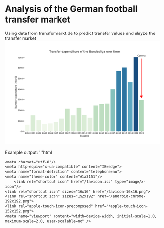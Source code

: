 # Analysis of the German football transfer market
Using data from transfermarkt.de to predict transfer values and alayze the transfer market
![](./assets/expenditure_over_time.png)

Example output:
'''html
<!DOCTYPE html>
<html class="no-js" lang="de"> <!--<![endif]-->
<head>



<script src='https://www.asadcdn.com/adlib/pages/transfermarkt.js'></script>
    <meta charset="utf-8"/>
    <meta http-equiv="x-ua-compatible" content="IE=edge">
    <meta name="format-detection" content="telephone=no">
    <meta name="theme-color" content="#1a3151"/>
	    <link rel="shortcut icon" href="/favicon.ico" type="image/x-icon"/>
    <link rel="shortcut icon" sizes="16x16" href="/favicon-16x16.png">
    <link rel="shortcut icon" sizes="192x192" href="/android-chrome-192x192.png">
    <link rel="apple-touch-icon-precomposed" href="/apple-touch-icon-152x152.png">
    <meta name="viewport" content="width=device-width, initial-scale=1.0, maximum-scale=2.0, user-scalable=no" />
<meta name="keywords" content="1. Bundesliga,Deutschland" />
<meta name="description" content="Die Statistik zeigt die Transferübersicht der 1. Bundesliga aus der Saison 19/20. Die Klubs werden nach ihren Platzierungen der Vorsaison absteigend dargestellt." />
<meta property="og:type" content="article" />
<meta property="og:image" content="https://tmssl.akamaized.net/images/tm_logo.png" />
<meta property="og:description" content="" />
<meta property="og:title" content="1. Bundesliga - Transfers 19/20" />
<meta property="og:url" content="https://_/1-bundesliga/transfers/wettbewerb/L1/plus/?saison_id=2019&amp;s_w=s&amp;leihe=0&amp;intern=0" />
<link hreflang="de" rel="alternate" href="https://www.transfermarkt.de/1-bundesliga/transfers/wettbewerb/L1/saison_id/2019/s_w/s/leihe/0/intern/0/plus/" />
<link rel="stylesheet" type="text/css" href="https://tmssl.akamaized.net/css/stylesheets/menue.css?lm=1605863819" />
<link rel="stylesheet" type="text/css" href="https://tmssl.akamaized.net/css/stylesheets/tm-grid.css?lm=1605863819" />
<link rel="stylesheet" type="text/css" href="https://tmssl.akamaized.net/css/stylesheets/main.css?lm=1605863819" />
<link rel="stylesheet" type="text/css" href="https://tmssl.akamaized.net/css/foundation-icons.css?lm=1605863819" />
<link rel="stylesheet" type="text/css" href="https://tmssl.akamaized.net/assets/b7c5571cf8957553f95f6d9069eaed67/jui/css/base/jquery-ui.css?lm=1605863833" />
<link rel="stylesheet" type="text/css" href="https://tmssl.akamaized.net/css/stylesheets/main_desktop.css?lm=1605863819" />
<link rel="stylesheet" type="text/css" href="https://tmssl.akamaized.net/css/sprite-main.css?lm=1605863819" />
<link rel="stylesheet" type="text/css" href="https://tmssl.akamaized.net/css/chosen.css?lm=1605863819" />
<link rel="stylesheet" type="text/css" href="https://tmssl.akamaized.net/css/jquery-ui-1.10.4.custom.css?lm=1605863819" />
<link rel="stylesheet" type="text/css" href="https://tmssl.akamaized.net/css/jquery-ui-1.10.4.tm-theme.css?lm=1605863819" />
<link rel="stylesheet" type="text/css" href="https://tmssl.akamaized.net/css/stylesheets/main_werbung.css?lm=1605863819" />
<link rel="stylesheet" type="text/css" href="https://tmssl.akamaized.net/css/shortclasses.css?lm=1605863819" />
<link rel="stylesheet" type="text/css" href="https://tmssl.akamaized.net/css/print.css?_sn=1?lm=1605863819" media="print" />
<link rel="stylesheet" type="text/css" href="https://tmssl.akamaized.net/css/wettbewerb.css?lm=1605863819" />
<link rel="stylesheet" type="text/css" href="https://tmssl.akamaized.net/css/statistiken.css?lm=1605863819" />
<link rel="stylesheet" type="text/css" href="https://tmssl.akamaized.net/css/desktop.css?lm=1605863819" />
<link rel="stylesheet" type="text/css" href="https://tmssl.akamaized.net/css/domainspezifisch/desktop-de.css?lm=1605863819" />
<link rel="stylesheet" type="text/css" href="https://tmssl.akamaized.net/assets/bdb39bc7538f732f9833170435d23c28/css/tooltipster.css?lm=1605863833" />
<title>1. Bundesliga - Transfers 19/20 | Transfermarkt</title>
                <script type="module" src="https://tmsi.akamaized.net/js/globals/tm-global-elements.esm.js?v=4"></script>
            <script nomodule="" src="https://tmsi.akamaized.net/js/globals/tm-global-elements.js?v=4"></script>
</script>
    <style>
        @font-face {
            font-family: 'OSL';
            font-style: normal;
            font-weight: normal;
            src: local('Open Sans Cond Light'), local('OpenSans-CondensedLight'),
            url(https://tmsi.akamaized.net/fonts/OpenSans-CondensedLight.woff) format('woff');
        }

        @font-face {
            font-family: 'OSB';
            font-style: normal;
            font-weight: normal;
            src: local('Open Sans Cond Light'), local('OpenSans-CondensedLight'),
            url(https://tmsi.akamaized.net/fonts/OpenSans-CondensedLight.woff) format('woff');
        }

        @font-face {
            font-family: 'Source Sans Pro';
            font-style: normal;
            font-weight: normal;
            src: local('Source Sans Pro'), local('SourceSansPro-Regular'),
            url(https://tmsi.akamaized.net/fonts/SourceSansPro-Regular.woff) format('woff');
        }

        @font-face {
            font-family: 'Source Sans Pro';
            font-style: normal;
            font-weight: bold;
            src: local('Source Sans Pro Bold'), local('SourceSansPro-Bold'),
            url(https://tmsi.akamaized.net/fonts/SourceSansPro-Bold.woff) format('woff');
        }

        @font-face {
            font-family: 'Oswald';
            font-style: normal;
            font-weight: lighter;
            src: url(https://tmsi.akamaized.net/fonts/oswald_light.woff) format('woff');
        }

        @font-face {
            font-family: 'Oswald';
            font-style: normal;
            font-weight: normal;
            src: url(https://tmsi.akamaized.net/fonts/oswald_regular.woff) format('woff');
        }

        @font-face {
            font-family: 'Oswald';
            font-style: normal;
            font-weight: bold;
            src: url(https://tmsi.akamaized.net/fonts/oswald_bold.woff) format('woff');
        }

        @font-face {
            font-family: "socicon";
            src: url("https://tmsi.akamaized.net/fonts/socicon.eot");
            src: url("https://tmsi.akamaized.net/fonts/socicon.eot?#iefix") format("embedded-opentype"),
            url("https://tmsi.akamaized.net/fonts/socicon.woff") format("woff"),
            url("https://tmsi.akamaized.net/fonts/socicon.ttf") format("truetype"),
            url("https://tmsi.akamaized.net/fonts/socicon.svg#socicon") format("svg");
            font-weight: normal;
            font-style: normal;
        }
    </style>
    
</head>
<body x-ms-format-detection="none" style="overflow-y: scroll;"
      class="" itemscope
      itemtype="http://schema.org/WebPage">

<div id="main">
<div class="row">
	<div class="large-12 columns">
			<div class="box">

			<div class="box">
			<div class="table-header" id="to-86"><a class="vereinprofil_tooltip" id="86" href="/sv-werder-bremen/transfers/verein/86/saison_id/2019"><img src="https://tmssl.akamaized.net/images/wappen/small/86.png?lm=1403082298" title="&nbsp;" alt="SV Werder Bremen" class="" /></a><h2><a class="vereinprofil_tooltip" id="86" href="/sv-werder-bremen/transfers/verein/86/saison_id/2019">SV Werder Bremen</a></h2></div>
			<div class="responsive-table">
				<table>
					<thead>
						<tr>
							<th class="spieler-transfer-cell">Zugang</th>
							<th class="zentriert alter-transfer-cell">Alter</th>
							<th class="zentriert nat-transfer-cell">Nat.</th>
							<th class="pos-transfer-cell">Position</th>
							<th class="kurzpos-transfer-cell zentriert">Pos</th>
							<th class="rechts mw-transfer-cell">Marktwert</th>
							<th colspan="2" class="verein-transfer-cell">Abgebender Verein</th>
							<th class="rechts abloese-transfer-cell">Ablöse</th>
							<th class="rechts abloese-transfer-cell">Prediction</th>
						</tr>
					</thead>
					<tbody>
															<tr>
									<td><div class="di nowrap"><span class="hide-for-small"><a title="Niclas Füllkrug" class="spielprofil_tooltip" id="75489" href="/niclas-fullkrug/profil/spieler/75489">Niclas Füllkrug</a></span></div><div class="di nowrap"><span class="show-for-small"><a title="Niclas Füllkrug" class="spielprofil_tooltip" id="75489" href="/niclas-fullkrug/profil/spieler/75489">N. Füllkrug</a></span></div></td>
									<td class="zentriert alter-transfer-cell">26</td>
									<td class="zentriert nat-transfer-cell"><img src="https://tmssl.akamaized.net/images/flagge/tiny/40.png?lm=1520612525" title="Deutschland" alt="Deutschland" class="flaggenrahmen" /></td>
									<td class="pos-transfer-cell">Mittelstürmer</td>
									<td class="kurzpos-transfer-cell zentriert">MS</td>
									<td class="rechts mw-transfer-cell">8,00 Mio. €</td>
									<td class="no-border-rechts zentriert"><a class="vereinprofil_tooltip" id="42" href="/hannover-96/transfers/verein/42/saison_id/2019"><img src="https://tmssl.akamaized.net/images/wappen/tiny/42.png?lm=1396275305" title="&nbsp;" alt="Hannover 96" class="tiny_wappen" /></a></td>
									<td class="no-border-links verein-flagge-transfer-cell"> <img src="https://tmssl.akamaized.net/images/flagge/tiny/40.png?lm=1520612525" title="Deutschland" alt="Deutschland" class="flaggenrahmen" />&nbsp;&nbsp;<a class="vereinprofil_tooltip" id="42" href="/hannover-96/transfers/verein/42/saison_id/2019">Hannover 96</a></td>
									<td class="rechts "><a href="/jumplist/transfers/spieler/75489/transfer_id/2460580">6,50 Mio. €</a></td>
									<td class="rechts "><b>7,53 Mio. €</b></td>
								</tr>
										<tr>
									<td><div class="di nowrap"><span class="hide-for-small"><a title="Marco Friedl" class="spielprofil_tooltip" id="156990" href="/marco-friedl/profil/spieler/156990">Marco Friedl</a></span></div><div class="di nowrap"><span class="show-for-small"><a title="Marco Friedl" class="spielprofil_tooltip" id="156990" href="/marco-friedl/profil/spieler/156990">M. Friedl</a></span></div></td>
									<td class="zentriert alter-transfer-cell">21</td>
									<td class="zentriert nat-transfer-cell"><img src="https://tmssl.akamaized.net/images/flagge/tiny/127.png?lm=1520611569" title="Österreich" alt="Österreich" class="flaggenrahmen" /></td>
									<td class="pos-transfer-cell">Innenverteidiger</td>
									<td class="kurzpos-transfer-cell zentriert">IV</td>
									<td class="rechts mw-transfer-cell">2,50 Mio. €</td>
									<td class="no-border-rechts zentriert"><a class="vereinprofil_tooltip" id="27" href="/fc-bayern-munchen/transfers/verein/27/saison_id/2019"><img src="https://tmssl.akamaized.net/images/wappen/tiny/27.png?lm=1498251238" title="&nbsp;" alt="FC Bayern München" class="tiny_wappen" /></a></td>
									<td class="no-border-links verein-flagge-transfer-cell"> <img src="https://tmssl.akamaized.net/images/flagge/tiny/40.png?lm=1520612525" title="Deutschland" alt="Deutschland" class="flaggenrahmen" />&nbsp;&nbsp;<a class="vereinprofil_tooltip" id="27" href="/fc-bayern-munchen/transfers/verein/27/saison_id/2019">Bayern München</a></td>
									<td class="rechts "><a href="/jumplist/transfers/spieler/156990/transfer_id/2488867">3,50 Mio. €</a></td>
									<td class="rechts "><b>3.51 Mio. €</b></td>
								</tr>
										<tr>
									<td><div class="di nowrap"><span class="hide-for-small"><a title="Benjamin Goller" class="spielprofil_tooltip" id="388058" href="/benjamin-goller/profil/spieler/388058">Benjamin Goller</a></span></div><div class="di nowrap"><span class="show-for-small"><a title="Benjamin Goller" class="spielprofil_tooltip" id="388058" href="/benjamin-goller/profil/spieler/388058">B. Goller</a></span></div></td>
									<td class="zentriert alter-transfer-cell">20</td>
									<td class="zentriert nat-transfer-cell"><img src="https://tmssl.akamaized.net/images/flagge/tiny/40.png?lm=1520612525" title="Deutschland" alt="Deutschland" class="flaggenrahmen" /></td>
									<td class="pos-transfer-cell">Rechtsaußen</td>
									<td class="kurzpos-transfer-cell zentriert">RA</td>
									<td class="rechts mw-transfer-cell">400 Tsd. €</td>
									<td class="no-border-rechts zentriert"><a class="vereinprofil_tooltip" id="33" href="/fc-schalke-04/transfers/verein/33/saison_id/2019"><img src="https://tmssl.akamaized.net/images/wappen/tiny/33.png?lm=1433588238" title="&nbsp;" alt="FC Schalke 04" class="tiny_wappen" /></a></td>
									<td class="no-border-links verein-flagge-transfer-cell"> <img src="https://tmssl.akamaized.net/images/flagge/tiny/40.png?lm=1520612525" title="Deutschland" alt="Deutschland" class="flaggenrahmen" />&nbsp;&nbsp;<a class="vereinprofil_tooltip" id="33" href="/fc-schalke-04/transfers/verein/33/saison_id/2019">FC Schalke 04</a></td>
									<td class="rechts "><a href="/jumplist/transfers/spieler/388058/transfer_id/2463364">ablösefrei</a></td>
									<td class="rechts "><b>No prediction</b></td>
								</tr>
							</tbody>
				</table>
			</div>
										<div class="transfer-zusatzinfo-box">
					<span class="transfer-zusatzinfo-alter">
						Durchschnittsalter der Zugänge: 22,3						</span>
					<span class="transfer-zusatzinfo-wert">
				Gesamtmarktwert der Zugänge: 10,90 Mio. €						</span>
					<span class="transfer-einnahmen-ausgaben redtext">
	Ausgaben: 10,00 Mio. €						</span>
					<br class="clearer" />
				</div>
		</div>
				
				
				<div class="box">
				<div class="table-header" id="to-39"><a class="vereinprofil_tooltip" id="39" href="/1-fsv-mainz-05/transfers/verein/39/saison_id/2019"><img src="https://tmssl.akamaized.net/images/wappen/small/39.png?lm=1564748880" title="&nbsp;" alt="1.FSV Mainz 05" class="" /></a><h2><a class="vereinprofil_tooltip" id="39" href="/1-fsv-mainz-05/transfers/verein/39/saison_id/2019">1.FSV Mainz 05</a></h2></div>
				<div class="responsive-table">
					<table>
						<thead>
							<tr>
								<th class="spieler-transfer-cell">Zugang</th>
								<th class="zentriert alter-transfer-cell">Alter</th>
								<th class="zentriert nat-transfer-cell">Nat.</th>
								<th class="pos-transfer-cell">Position</th>
								<th class="kurzpos-transfer-cell zentriert">Pos</th>
								<th class="rechts mw-transfer-cell">Marktwert</th>
								<th colspan="2" class="verein-transfer-cell">Abgebender Verein</th>
								<th class="rechts abloese-transfer-cell">Ablöse</th>
								<th class="rechts abloese-transfer-cell">Prediction</th>
							</tr>
						</thead>
						<tbody>
																<tr>
										<td><div class="di nowrap"><span class="hide-for-small"><a title="Jeremiah St. Juste" class="spielprofil_tooltip" id="288253" href="/jeremiah-st-juste/profil/spieler/288253">Jeremiah St. Juste</a></span></div><div class="di nowrap"><span class="show-for-small"><a title="Jeremiah St. Juste" class="spielprofil_tooltip" id="288253" href="/jeremiah-st-juste/profil/spieler/288253">J. St. Juste</a></span></div></td>
										<td class="zentriert alter-transfer-cell">22</td>
										<td class="zentriert nat-transfer-cell"><img src="https://tmssl.akamaized.net/images/flagge/tiny/122.png?lm=1520611569" title="Niederlande" alt="Niederlande" class="flaggenrahmen" /><br /><img src="https://tmssl.akamaized.net/images/flagge/tiny/225.png?lm=1520611569" title="St. Kitts und Nevis" alt="St. Kitts und Nevis" class="flaggenrahmen" /></td>
										<td class="pos-transfer-cell">Innenverteidiger</td>
										<td class="kurzpos-transfer-cell zentriert">IV</td>
										<td class="rechts mw-transfer-cell">7,50 Mio. €</td>
										<td class="no-border-rechts zentriert"><a class="vereinprofil_tooltip" id="234" href="/feyenoord-rotterdam/transfers/verein/234/saison_id/2019"><img src="https://tmssl.akamaized.net/images/wappen/tiny/234.png?lm=1457643518" title="&nbsp;" alt="Feyenoord Rotterdam" class="tiny_wappen" /></a></td>
										<td class="no-border-links verein-flagge-transfer-cell"> <img src="https://tmssl.akamaized.net/images/flagge/tiny/122.png?lm=1520611569" title="Niederlande" alt="Niederlande" class="flaggenrahmen" />&nbsp;&nbsp;<a class="vereinprofil_tooltip" id="234" href="/feyenoord-rotterdam/transfers/verein/234/saison_id/2019">Feyenoord</a></td>
										<td class="rechts "><a href="/jumplist/transfers/spieler/288253/transfer_id/2595156">8,00 Mio. €</a></td>
										<td class="rechts "><b>4,00 Mio. €</b></td>
										
									</tr>
											<tr>
										<td><div class="di nowrap"><span class="hide-for-small"><a title="Edimilson Fernandes" class="spielprofil_tooltip" id="247555" href="/edimilson-fernandes/profil/spieler/247555">Edimilson Fernandes</a></span></div><div class="di nowrap"><span class="show-for-small"><a title="Edimilson Fernandes" class="spielprofil_tooltip" id="247555" href="/edimilson-fernandes/profil/spieler/247555">E. Fernandes</a></span></div></td>
										<td class="zentriert alter-transfer-cell">23</td>
										<td class="zentriert nat-transfer-cell"><img src="https://tmssl.akamaized.net/images/flagge/tiny/148.png?lm=1520611569" title="Schweiz" alt="Schweiz" class="flaggenrahmen" /><br /><img src="https://tmssl.akamaized.net/images/flagge/tiny/136.png?lm=1520611569" title="Portugal" alt="Portugal" class="flaggenrahmen" /></td>
										<td class="pos-transfer-cell">Zentrales Mittelfeld</td>
										<td class="kurzpos-transfer-cell zentriert">ZM</td>
										<td class="rechts mw-transfer-cell">8,00 Mio. €</td>
										<td class="no-border-rechts zentriert"><a class="vereinprofil_tooltip" id="379" href="/west-ham-united/transfers/verein/379/saison_id/2019"><img src="https://tmssl.akamaized.net/images/wappen/tiny/379.png?lm=1464675260" title="&nbsp;" alt="West Ham United" class="tiny_wappen" /></a></td>
										<td class="no-border-links verein-flagge-transfer-cell"> <img src="https://tmssl.akamaized.net/images/flagge/tiny/189.png?lm=1520611569" title="England" alt="England" class="flaggenrahmen" />&nbsp;&nbsp;<a class="vereinprofil_tooltip" id="379" href="/west-ham-united/transfers/verein/379/saison_id/2019">West Ham Utd.</a></td>
										<td class="rechts "><a href="/jumplist/transfers/spieler/247555/transfer_id/2493809">7,50 Mio. €</a></td>
										<td class="rechts "><b>5,11 Mio. €</b></td>
									</tr>
											<tr>
										<td><div class="di nowrap"><span class="hide-for-small"><a title="Aarón Martín" class="spielprofil_tooltip" id="251878" href="/aaron-martin/profil/spieler/251878">Aarón Martín</a></span></div><div class="di nowrap"><span class="show-for-small"><a title="Aarón Martín" class="spielprofil_tooltip" id="251878" href="/aaron-martin/profil/spieler/251878">A. Martín</a></span></div></td>
										<td class="zentriert alter-transfer-cell">22</td>
										<td class="zentriert nat-transfer-cell"><img src="https://tmssl.akamaized.net/images/flagge/tiny/157.png?lm=1520611569" title="Spanien" alt="Spanien" class="flaggenrahmen" /></td>
										<td class="pos-transfer-cell">Linker Verteidiger</td>
										<td class="kurzpos-transfer-cell zentriert">LV</td>
										<td class="rechts mw-transfer-cell">20,00 Mio. €</td>
										<td class="no-border-rechts zentriert"><a class="vereinprofil_tooltip" id="714" href="/espanyol-barcelona/transfers/verein/714/saison_id/2019"><img src="https://tmssl.akamaized.net/images/wappen/tiny/714.png?lm=1406966369" title="&nbsp;" alt="Espanyol Barcelona" class="tiny_wappen" /></a></td>
										<td class="no-border-links verein-flagge-transfer-cell"> <img src="https://tmssl.akamaized.net/images/flagge/tiny/157.png?lm=1520611569" title="Spanien" alt="Spanien" class="flaggenrahmen" />&nbsp;&nbsp;<a class="vereinprofil_tooltip" id="714" href="/espanyol-barcelona/transfers/verein/714/saison_id/2019">Esp. Barcelona</a></td>
										<td class="rechts "><a href="/jumplist/transfers/spieler/251878/transfer_id/2305127">6,00 Mio. €</a></td>
										<td class="rechts "><b>3,41 Mio. €</b></td>
									</tr>
											<tr>
										<td><div class="di nowrap"><span class="hide-for-small"><a title="Ronaël Pierre-Gabriel" class="spielprofil_tooltip" id="410185" href="/ronael-pierre-gabriel/profil/spieler/410185">Ronaël Pierre-Gabriel</a></span></div><div class="di nowrap"><span class="show-for-small"><a title="Ronaël Pierre-Gabriel" class="spielprofil_tooltip" id="410185" href="/ronael-pierre-gabriel/profil/spieler/410185">R. Pierre-Gabriel</a></span></div></td>
										<td class="zentriert alter-transfer-cell">21</td>
										<td class="zentriert nat-transfer-cell"><img src="https://tmssl.akamaized.net/images/flagge/tiny/50.png?lm=1520611569" title="Frankreich" alt="Frankreich" class="flaggenrahmen" /></td>
										<td class="pos-transfer-cell">Rechter Verteidiger</td>
										<td class="kurzpos-transfer-cell zentriert">RV</td>
										<td class="rechts mw-transfer-cell">4,00 Mio. €</td>
										<td class="no-border-rechts zentriert"><a class="vereinprofil_tooltip" id="162" href="/as-monaco/transfers/verein/162/saison_id/2019"><img src="https://tmssl.akamaized.net/images/wappen/tiny/162.png?lm=1463176069" title="&nbsp;" alt="AS Monaco" class="tiny_wappen" /></a></td>
										<td class="no-border-links verein-flagge-transfer-cell"> <img src="https://tmssl.akamaized.net/images/flagge/tiny/50.png?lm=1520611569" title="Frankreich" alt="Frankreich" class="flaggenrahmen" />&nbsp;&nbsp;<a class="vereinprofil_tooltip" id="162" href="/as-monaco/transfers/verein/162/saison_id/2019">AS Monaco</a></td>
										<td class="rechts "><a href="/jumplist/transfers/spieler/410185/transfer_id/2507016">5,50 Mio. €</a></td>
										<td class="rechts "><b>4,65 Mio. €</b></td>
									</tr>
											<tr>
										<td><div class="di nowrap"><span class="hide-for-small"><a title="Jonathan Meier" class="spielprofil_tooltip" id="379989" href="/jonathan-meier/profil/spieler/379989">Jonathan Meier</a></span></div><div class="di nowrap"><span class="show-for-small"><a title="Jonathan Meier" class="spielprofil_tooltip" id="379989" href="/jonathan-meier/profil/spieler/379989">J. Meier</a></span></div></td>
										<td class="zentriert alter-transfer-cell">19</td>
										<td class="zentriert nat-transfer-cell"><img src="https://tmssl.akamaized.net/images/flagge/tiny/40.png?lm=1520612525" title="Deutschland" alt="Deutschland" class="flaggenrahmen" /></td>
										<td class="pos-transfer-cell">Linker Verteidiger</td>
										<td class="kurzpos-transfer-cell zentriert">LV</td>
										<td class="rechts mw-transfer-cell">100 Tsd. €</td>
										<td class="no-border-rechts zentriert"><a class="vereinprofil_tooltip" id="28" href="/fc-bayern-munchen-ii/transfers/verein/28/saison_id/2019"><img src="https://tmssl.akamaized.net/images/wappen/tiny/28.png?lm=1498251238" title="&nbsp;" alt="FC Bayern München II" class="tiny_wappen" /></a></td>
										<td class="no-border-links verein-flagge-transfer-cell"> <img src="https://tmssl.akamaized.net/images/flagge/tiny/40.png?lm=1520612525" title="Deutschland" alt="Deutschland" class="flaggenrahmen" />&nbsp;&nbsp;<a class="vereinprofil_tooltip" id="28" href="/fc-bayern-munchen-ii/transfers/verein/28/saison_id/2019">B. München II</a></td>
										<td class="rechts "><a href="/jumplist/transfers/spieler/379989/transfer_id/2486765">1,20 Mio. €</a></td>
										<td class="rechts "><b>1,90 Mio. €</b></td>
									</tr>
											<tr>
										<td><div class="di nowrap"><span class="hide-for-small"><a title="Dong-won Ji" class="spielprofil_tooltip" id="164265" href="/dong-won-ji/profil/spieler/164265">Dong-won Ji</a></span></div><div class="di nowrap"><span class="show-for-small"><a title="Dong-won Ji" class="spielprofil_tooltip" id="164265" href="/dong-won-ji/profil/spieler/164265">D. Ji</a></span></div></td>
										<td class="zentriert alter-transfer-cell">28</td>
										<td class="zentriert nat-transfer-cell"><img src="https://tmssl.akamaized.net/images/flagge/tiny/87.png?lm=1520611569" title="Südkorea" alt="Südkorea" class="flaggenrahmen" /></td>
										<td class="pos-transfer-cell">Mittelstürmer</td>
										<td class="kurzpos-transfer-cell zentriert">MS</td>
										<td class="rechts mw-transfer-cell">1,75 Mio. €</td>
										<td class="no-border-rechts zentriert"><a class="vereinprofil_tooltip" id="167" href="/fc-augsburg/transfers/verein/167/saison_id/2019"><img src="https://tmssl.akamaized.net/images/wappen/tiny/167.png?lm=1403085893" title="&nbsp;" alt="FC Augsburg" class="tiny_wappen" /></a></td>
										<td class="no-border-links verein-flagge-transfer-cell"> <img src="https://tmssl.akamaized.net/images/flagge/tiny/40.png?lm=1520612525" title="Deutschland" alt="Deutschland" class="flaggenrahmen" />&nbsp;&nbsp;<a class="vereinprofil_tooltip" id="167" href="/fc-augsburg/transfers/verein/167/saison_id/2019">FC Augsburg</a></td>
										<td class="rechts "><a href="/jumplist/transfers/spieler/164265/transfer_id/2467550">ablösefrei</a></td>
										<td class="rechts "><b>No prediction</b></td>
									</tr>
											<tr>
										<td><div class="di nowrap"><span class="hide-for-small"><a title="Omer Hanin" class="spielprofil_tooltip" id="211530" href="/omer-hanin/profil/spieler/211530">Omer Hanin</a></span></div><div class="di nowrap"><span class="show-for-small"><a title="Omer Hanin" class="spielprofil_tooltip" id="211530" href="/omer-hanin/profil/spieler/211530">O. Hanin</a></span></div></td>
										<td class="zentriert alter-transfer-cell">21</td>
										<td class="zentriert nat-transfer-cell"><img src="https://tmssl.akamaized.net/images/flagge/tiny/74.png?lm=1520611569" title="Israel" alt="Israel" class="flaggenrahmen" /><br /><img src="https://tmssl.akamaized.net/images/flagge/tiny/136.png?lm=1520611569" title="Portugal" alt="Portugal" class="flaggenrahmen" /></td>
										<td class="pos-transfer-cell">Torwart</td>
										<td class="kurzpos-transfer-cell zentriert">TW</td>
										<td class="rechts mw-transfer-cell">300 Tsd. €</td>
										<td class="no-border-rechts zentriert"><a class="vereinprofil_tooltip" id="51931" href="/hapoel-hadera-givat-olga/transfers/verein/51931/saison_id/2019"><img src="https://tmssl.akamaized.net/images/wappen/tiny/51931.png?lm=1455345876" title="&nbsp;" alt="Hapoel Hadera" class="tiny_wappen" /></a></td>
										<td class="no-border-links verein-flagge-transfer-cell"> <img src="https://tmssl.akamaized.net/images/flagge/tiny/74.png?lm=1520611569" title="Israel" alt="Israel" class="flaggenrahmen" />&nbsp;&nbsp;<a class="vereinprofil_tooltip" id="51931" href="/hapoel-hadera-givat-olga/transfers/verein/51931/saison_id/2019">Hapoel Hadera</a></td>
										<td class="rechts "><a href="/jumplist/transfers/spieler/211530/transfer_id/2478541">ablösefrei</a></td>
										<td class="rechts "><b>No prediction</b></td>
									</tr>
											<tr>
										<td><div class="di nowrap"><span class="hide-for-small"><a title="Ádám Szalai" class="spielprofil_tooltip" id="39106" href="/adam-szalai/profil/spieler/39106">Ádám Szalai</a></span></div><div class="di nowrap"><span class="show-for-small"><a title="Ádám Szalai" class="spielprofil_tooltip" id="39106" href="/adam-szalai/profil/spieler/39106">Á. Szalai</a></span></div></td>
										<td class="zentriert alter-transfer-cell">31</td>
										<td class="zentriert nat-transfer-cell"><img src="https://tmssl.akamaized.net/images/flagge/tiny/178.png?lm=1521635893" title="Ungarn" alt="Ungarn" class="flaggenrahmen" /></td>
										<td class="pos-transfer-cell">Mittelstürmer</td>
										<td class="kurzpos-transfer-cell zentriert">MS</td>
										<td class="rechts mw-transfer-cell">3,00 Mio. €</td>
										<td class="no-border-rechts zentriert"><a class="vereinprofil_tooltip" id="533" href="/tsg-1899-hoffenheim/transfers/verein/533/saison_id/2019"><img src="https://tmssl.akamaized.net/images/wappen/tiny/533.png?lm=1458907862" title="&nbsp;" alt="TSG 1899 Hoffenheim" class="tiny_wappen" /></a></td>
										<td class="no-border-links verein-flagge-transfer-cell"> <img src="https://tmssl.akamaized.net/images/flagge/tiny/40.png?lm=1520612525" title="Deutschland" alt="Deutschland" class="flaggenrahmen" />&nbsp;&nbsp;<a class="vereinprofil_tooltip" id="533" href="/tsg-1899-hoffenheim/transfers/verein/533/saison_id/2019">TSG Hoffenheim</a></td>
										<td class="rechts "><a href="/jumplist/transfers/spieler/39106/transfer_id/2624065">ablösefrei</a></td>
										<td class="rechts "><b>No prediction</b></td>
									</tr>
								</tbody>
					</table>
				</div>
											<div class="transfer-zusatzinfo-box">
						<span class="transfer-zusatzinfo-alter">
							Durchschnittsalter der Zugänge: 23,4						</span>
						<span class="transfer-zusatzinfo-wert">
					Gesamtmarktwert der Zugänge: 44,65 Mio. €						</span>
						<span class="transfer-einnahmen-ausgaben redtext">
		Ausgaben: 28,20 Mio. €						</span>
						<br class="clearer" />
			</div>

				<div class="box">
				<div class="table-header" id="to-3"><a class="vereinprofil_tooltip" id="3" href="/1-fc-koln/transfers/verein/3/saison_id/2019"><img src="https://tmssl.akamaized.net/images/wappen/small/3.png?lm=1396275280" title="&nbsp;" alt="1.FC Köln" class="" /></a><h2><a class="vereinprofil_tooltip" id="3" href="/1-fc-koln/transfers/verein/3/saison_id/2019">1.FC Köln</a></h2></div>
				<div class="responsive-table">
					<table>
						<thead>
							<tr>
								<th class="spieler-transfer-cell">Zugang</th>
								<th class="zentriert alter-transfer-cell">Alter</th>
								<th class="zentriert nat-transfer-cell">Nat.</th>
								<th class="pos-transfer-cell">Position</th>
								<th class="kurzpos-transfer-cell zentriert">Pos</th>
								<th class="rechts mw-transfer-cell">Marktwert</th>
								<th colspan="2" class="verein-transfer-cell">Abgebender Verein</th>
								<th class="rechts abloese-transfer-cell">Ablöse</th>
								<th class="rechts abloese-transfer-cell">Prediction</th>
							</tr>
						</thead>
						<tbody>
																<tr>
										<td><div class="di nowrap"><span class="hide-for-small"><a title="Ellyes Skhiri" class="spielprofil_tooltip" id="290587" href="/ellyes-skhiri/profil/spieler/290587">Ellyes Skhiri</a></span></div><div class="di nowrap"><span class="show-for-small"><a title="Ellyes Skhiri" class="spielprofil_tooltip" id="290587" href="/ellyes-skhiri/profil/spieler/290587">E. Skhiri</a></span></div></td>
										<td class="zentriert alter-transfer-cell">24</td>
										<td class="zentriert nat-transfer-cell"><img src="https://tmssl.akamaized.net/images/flagge/tiny/173.png?lm=1520611569" title="Tunesien" alt="Tunesien" class="flaggenrahmen" /><br /><img src="https://tmssl.akamaized.net/images/flagge/tiny/50.png?lm=1520611569" title="Frankreich" alt="Frankreich" class="flaggenrahmen" /></td>
										<td class="pos-transfer-cell">Defensives Mittelfeld</td>
										<td class="kurzpos-transfer-cell zentriert">DM</td>
										<td class="rechts mw-transfer-cell">12,00 Mio. €</td>
										<td class="no-border-rechts zentriert"><a class="vereinprofil_tooltip" id="969" href="/hsc-montpellier/transfers/verein/969/saison_id/2019"><img src="https://tmssl.akamaized.net/images/wappen/tiny/969.png?lm=1459072367" title="&nbsp;" alt="Montpellier HSC" class="tiny_wappen" /></a></td>
										<td class="no-border-links verein-flagge-transfer-cell"> <img src="https://tmssl.akamaized.net/images/flagge/tiny/50.png?lm=1520611569" title="Frankreich" alt="Frankreich" class="flaggenrahmen" />&nbsp;&nbsp;<a class="vereinprofil_tooltip" id="969" href="/hsc-montpellier/transfers/verein/969/saison_id/2019">Montpellier</a></td>
										<td class="rechts "><a href="/jumplist/transfers/spieler/290587/transfer_id/2580110">6,00 Mio. €</a></td>
										<td class="rechts "><b>4,73 Mio. €</b></td>
									</tr>
											<tr>
										<td><div class="di nowrap"><span class="hide-for-small"><a title="Sebastiaan Bornauw" class="spielprofil_tooltip" id="338629" href="/sebastiaan-bornauw/profil/spieler/338629">Sebastiaan Bornauw</a></span></div><div class="di nowrap"><span class="show-for-small"><a title="Sebastiaan Bornauw" class="spielprofil_tooltip" id="338629" href="/sebastiaan-bornauw/profil/spieler/338629">S. Bornauw</a></span></div></td>
										<td class="zentriert alter-transfer-cell">20</td>
										<td class="zentriert nat-transfer-cell"><img src="https://tmssl.akamaized.net/images/flagge/tiny/19.png?lm=1520611569" title="Belgien" alt="Belgien" class="flaggenrahmen" /></td>
										<td class="pos-transfer-cell">Innenverteidiger</td>
										<td class="kurzpos-transfer-cell zentriert">IV</td>
										<td class="rechts mw-transfer-cell">4,00 Mio. €</td>
										<td class="no-border-rechts zentriert"><a class="vereinprofil_tooltip" id="58" href="/rsc-anderlecht/transfers/verein/58/saison_id/2019"><img src="https://tmssl.akamaized.net/images/wappen/tiny/58.png?lm=1443857722" title="&nbsp;" alt="RSC Anderlecht" class="tiny_wappen" /></a></td>
										<td class="no-border-links verein-flagge-transfer-cell"> <img src="https://tmssl.akamaized.net/images/flagge/tiny/19.png?lm=1520611569" title="Belgien" alt="Belgien" class="flaggenrahmen" />&nbsp;&nbsp;<a class="vereinprofil_tooltip" id="58" href="/rsc-anderlecht/transfers/verein/58/saison_id/2019">RSC Anderlecht</a></td>
										<td class="rechts "><a href="/jumplist/transfers/spieler/338629/transfer_id/2592752">6,00 Mio. €</a></td>
										<td class="rechts "><b>6,72 Mio. €</b></td>
									</tr>
											<tr>
										<td><div class="di nowrap"><span class="hide-for-small"><a title="Birger Verstraete" class="spielprofil_tooltip" id="234193" href="/birger-verstraete/profil/spieler/234193">Birger Verstraete</a></span></div><div class="di nowrap"><span class="show-for-small"><a title="Birger Verstraete" class="spielprofil_tooltip" id="234193" href="/birger-verstraete/profil/spieler/234193">B. Verstraete</a></span></div></td>
										<td class="zentriert alter-transfer-cell">25</td>
										<td class="zentriert nat-transfer-cell"><img src="https://tmssl.akamaized.net/images/flagge/tiny/19.png?lm=1520611569" title="Belgien" alt="Belgien" class="flaggenrahmen" /></td>
										<td class="pos-transfer-cell">Defensives Mittelfeld</td>
										<td class="kurzpos-transfer-cell zentriert">DM</td>
										<td class="rechts mw-transfer-cell">4,00 Mio. €</td>
										<td class="no-border-rechts zentriert"><a class="vereinprofil_tooltip" id="157" href="/kaa-gent/transfers/verein/157/saison_id/2019"><img src="https://tmssl.akamaized.net/images/wappen/tiny/157.png?lm=1442954733" title="&nbsp;" alt="KAA Gent" class="tiny_wappen" /></a></td>
										<td class="no-border-links verein-flagge-transfer-cell"> <img src="https://tmssl.akamaized.net/images/flagge/tiny/19.png?lm=1520611569" title="Belgien" alt="Belgien" class="flaggenrahmen" />&nbsp;&nbsp;<a class="vereinprofil_tooltip" id="157" href="/kaa-gent/transfers/verein/157/saison_id/2019">KAA Gent</a></td>
										<td class="rechts "><a href="/jumplist/transfers/spieler/234193/transfer_id/2511346">4,00 Mio. €</a></td>
										<td class="rechts "><b>3,11 Mio. €</b></td>
									</tr>
											<tr>
										<td><div class="di nowrap"><span class="hide-for-small"><a title="Kingsley Ehizibue" class="spielprofil_tooltip" id="272812" href="/kingsley-ehizibue/profil/spieler/272812">Kingsley Ehizibue</a></span></div><div class="di nowrap"><span class="show-for-small"><a title="Kingsley Ehizibue" class="spielprofil_tooltip" id="272812" href="/kingsley-ehizibue/profil/spieler/272812">K. Ehizibue</a></span></div></td>
										<td class="zentriert alter-transfer-cell">24</td>
										<td class="zentriert nat-transfer-cell"><img src="https://tmssl.akamaized.net/images/flagge/tiny/124.png?lm=1520611569" title="Nigeria" alt="Nigeria" class="flaggenrahmen" /><br /><img src="https://tmssl.akamaized.net/images/flagge/tiny/122.png?lm=1520611569" title="Niederlande" alt="Niederlande" class="flaggenrahmen" /></td>
										<td class="pos-transfer-cell">Rechter Verteidiger</td>
										<td class="kurzpos-transfer-cell zentriert">RV</td>
										<td class="rechts mw-transfer-cell">2,00 Mio. €</td>
										<td class="no-border-rechts zentriert"><a class="vereinprofil_tooltip" id="1269" href="/pec-zwolle/transfers/verein/1269/saison_id/2019"><img src="https://tmssl.akamaized.net/images/wappen/tiny/1269.png?lm=1586974571" title="&nbsp;" alt="PEC Zwolle" class="tiny_wappen" /></a></td>
										<td class="no-border-links verein-flagge-transfer-cell"> <img src="https://tmssl.akamaized.net/images/flagge/tiny/122.png?lm=1520611569" title="Niederlande" alt="Niederlande" class="flaggenrahmen" />&nbsp;&nbsp;<a class="vereinprofil_tooltip" id="1269" href="/pec-zwolle/transfers/verein/1269/saison_id/2019">PEC Zwolle</a></td>
										<td class="rechts "><a href="/jumplist/transfers/spieler/272812/transfer_id/2491564">2,00 Mio. €</a></td>
										<td class="rechts "><b>2,73 Mio. €</b></td>
									</tr>
											<tr>
										<td><div class="di nowrap"><span class="hide-for-small"><a title="Kingsley Schindler" class="spielprofil_tooltip" id="153678" href="/kingsley-schindler/profil/spieler/153678">Kingsley Schindler</a></span></div><div class="di nowrap"><span class="show-for-small"><a title="Kingsley Schindler" class="spielprofil_tooltip" id="153678" href="/kingsley-schindler/profil/spieler/153678">K. Schindler</a></span></div></td>
										<td class="zentriert alter-transfer-cell">25</td>
										<td class="zentriert nat-transfer-cell"><img src="https://tmssl.akamaized.net/images/flagge/tiny/40.png?lm=1520612525" title="Deutschland" alt="Deutschland" class="flaggenrahmen" /><br /><img src="https://tmssl.akamaized.net/images/flagge/tiny/54.png?lm=1520611569" title="Ghana" alt="Ghana" class="flaggenrahmen" /></td>
										<td class="pos-transfer-cell">Rechtsaußen</td>
										<td class="kurzpos-transfer-cell zentriert">RA</td>
										<td class="rechts mw-transfer-cell">3,00 Mio. €</td>
										<td class="no-border-rechts zentriert"><a class="vereinprofil_tooltip" id="269" href="/holstein-kiel/transfers/verein/269/saison_id/2019"><img src="https://tmssl.akamaized.net/images/wappen/tiny/269.png?lm=1544480289" title="&nbsp;" alt="Holstein Kiel" class="tiny_wappen" /></a></td>
										<td class="no-border-links verein-flagge-transfer-cell"> <img src="https://tmssl.akamaized.net/images/flagge/tiny/40.png?lm=1520612525" title="Deutschland" alt="Deutschland" class="flaggenrahmen" />&nbsp;&nbsp;<a class="vereinprofil_tooltip" id="269" href="/holstein-kiel/transfers/verein/269/saison_id/2019">Holstein Kiel</a></td>
										<td class="rechts "><a href="/jumplist/transfers/spieler/153678/transfer_id/2370603">ablösefrei</a></td>
										<td class="rechts "><b>No prediction</b></td>
									</tr>
											<tr>
										<td><div class="di nowrap"><span class="hide-for-small"><a title="Julian Krahl" class="spielprofil_tooltip" id="337082" href="/julian-krahl/profil/spieler/337082">Julian Krahl</a></span></div><div class="di nowrap"><span class="show-for-small"><a title="Julian Krahl" class="spielprofil_tooltip" id="337082" href="/julian-krahl/profil/spieler/337082">J. Krahl</a></span></div></td>
										<td class="zentriert alter-transfer-cell">19</td>
										<td class="zentriert nat-transfer-cell"><img src="https://tmssl.akamaized.net/images/flagge/tiny/40.png?lm=1520612525" title="Deutschland" alt="Deutschland" class="flaggenrahmen" /></td>
										<td class="pos-transfer-cell">Torwart</td>
										<td class="kurzpos-transfer-cell zentriert">TW</td>
										<td class="rechts mw-transfer-cell">200 Tsd. €</td>
										<td class="no-border-rechts zentriert"><a class="vereinprofil_tooltip" id="23826" href="/rasenballsport-leipzig/transfers/verein/23826/saison_id/2019"><img src="https://tmssl.akamaized.net/images/wappen/tiny/23826_1594040076.png?lm=1594040033" title="&nbsp;" alt="RasenBallsport Leipzig" class="" /></a></td>
										<td class="no-border-links verein-flagge-transfer-cell"> <img src="https://tmssl.akamaized.net/images/flagge/tiny/40.png?lm=1520612525" title="Deutschland" alt="Deutschland" class="flaggenrahmen" />&nbsp;&nbsp;<a class="vereinprofil_tooltip" id="23826" href="/rasenballsport-leipzig/transfers/verein/23826/saison_id/2019">RB Leipzig</a></td>
										<td class="rechts "><a href="/jumplist/transfers/spieler/337082/transfer_id/2476421">ablösefrei</a></td>
										<td class="rechts "><b>No prediction</b></td>
									</tr>
								</tbody>
					</table>
				</div>
											<div class="transfer-zusatzinfo-box">
						<span class="transfer-zusatzinfo-alter">
							Durchschnittsalter der Zugänge: 22,8						</span>
						<span class="transfer-zusatzinfo-wert">
					Gesamtmarktwert der Zugänge: 25,20 Mio. €						</span>
						<span class="transfer-einnahmen-ausgaben redtext">
		Ausgaben: 18,00 Mio. €						</span>
						<br class="clearer" />
					
			</div>

							</div>
			</div>

		</div>
		
</div>
				</div>
	</div>

</body>
</html>


'''